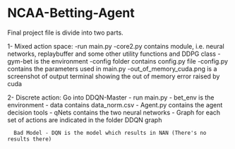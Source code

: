 # NCAA-Betting-Agent

Final project file is divide into two parts. 

1- Mixed action space:
      -run main.py
      -core2.py contains module, i.e. neural networks, replaybuffer and some other utility functions and DDPG class
      -gym-bet is the environment
      -config folder contains config.py file
      -config.py contains the parameters used in main.py
      -out_of_memory_cuda.png is a screenshot of output terminal showing the out of memory error raised by cuda

2- Discrete action:
      Go into DDQN-Master
      - run main.py 
      - bet_env is the environment
      - data contains data_norm.csv
      - Agent.py contains the agent decision tools
      - qNets contains the two neural networks
      - Graph for each set of actions are indicated in the folder DDQN graph 
     
      Bad Model - DQN is the model which results in NAN (There's no results there)
      
     
